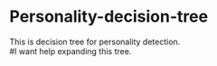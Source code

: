 # Personality-decision-tree

This is decision tree for personality detection.</br>
#I want help expanding this tree.
 
